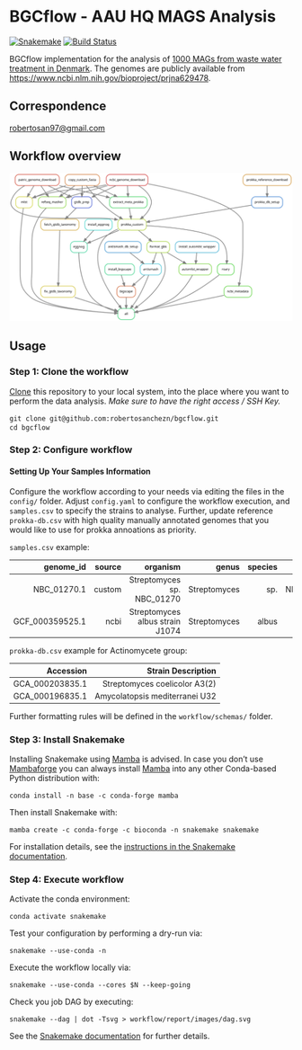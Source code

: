 # BGCflow - AAU HQ MAGS Analysis
[![Snakemake](https://img.shields.io/badge/snakemake-≥6.7.0-brightgreen.svg)](https://snakemake.bitbucket.io)
[![Build Status](https://travis-ci.org/snakemake-workflows/snakemake-bgc-analytics.svg?branch=master)](https://travis-ci.org/snakemake-workflows/snakemake-bgc-analytics)

BGCflow implementation for the analysis of [1000 MAGs from waste water treatment in Denmark](https://www.nature.com/articles/s41467-021-22203-2). The genomes are publicly available from https://www.ncbi.nlm.nih.gov/bioproject/prjna629478.

## Correspondence
robertosan97@gmail.com

## Workflow overview
![dag](workflow/report/images/rulegraph.svg)
## Usage
### Step 1: Clone the workflow

[Clone](https://help.github.com/en/articles/cloning-a-repository) this repository to your local system, into the place where you want to perform the data analysis. _Make sure to have the right access / SSH Key._

    git clone git@github.com:robertosanchezn/bgcflow.git
    cd bgcflow

### Step 2: Configure workflow
#### Setting Up Your Samples Information
Configure the workflow according to your needs via editing the files in the `config/` folder. Adjust `config.yaml` to configure the workflow execution, and `samples.csv` to specify the strains to analyse. Further, update reference `prokka-db.csv` with high quality manually annotated genomes that you would like to use for prokka annoations as priority. 

`samples.csv` example:

| genome_id       | source | organism                        | genus        | species | strain     |
|----------------:|-------:|--------------------------------:|-------------:|--------:| ----------:|
| NBC_01270.1     | custom | Streptomyces sp. NBC_01270      | Streptomyces | sp.     | NBC001270  |
| GCF_000359525.1 | ncbi   | Streptomyces albus strain J1074 | Streptomyces | albus   | J1074      |

`prokka-db.csv` example for Actinomycete group:

| Accession       | Strain Description             |
|----------------:|-------------------------------:|
| GCA_000203835.1 | Streptomyces coelicolor A3(2)  |
| GCA_000196835.1 | Amycolatopsis mediterranei U32 |

Further formatting rules will be defined in the `workflow/schemas/` folder.

### Step 3: Install Snakemake

Installing Snakemake using [Mamba](https://github.com/mamba-org/mamba) is advised. In case you don’t use [Mambaforge](https://github.com/conda-forge/miniforge#mambaforge) you can always install [Mamba](https://github.com/mamba-org/mamba) into any other Conda-based Python distribution with:

    conda install -n base -c conda-forge mamba

Then install Snakemake with:

    mamba create -c conda-forge -c bioconda -n snakemake snakemake

For installation details, see the [instructions in the Snakemake documentation](https://snakemake.readthedocs.io/en/stable/getting_started/installation.html).

### Step 4: Execute workflow

Activate the conda environment:

    conda activate snakemake

Test your configuration by performing a dry-run via:

    snakemake --use-conda -n

Execute the workflow locally via:

    snakemake --use-conda --cores $N --keep-going

Check you job DAG by executing:

    snakemake --dag | dot -Tsvg > workflow/report/images/dag.svg

See the [Snakemake documentation](https://snakemake.readthedocs.io/en/stable/executable.html) for further details.
